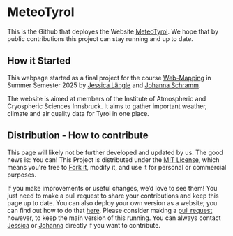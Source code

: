 # MeteoTyrol
This is the Github that deployes the Website [MeteoTyrol](meteotyrol.github.io).
We hope that by public contributions this project can stay running and up to date.

## How it Started
This webpage started as a final project for the course [Web-Mapping](https://webmapping.github.io) in Summer Semester 2025 by [Jessica Längle](mailto:jessica.laengle@student.uibk.ac.at) and [Johanna Schramm](mailto:johanna.schramm@student.uibk.ac.at).

The website is aimed at members of the Institute of Atmospheric and Cryospheric Sciences Innsbruck. It aims to gather important weather, climate and air quality data for Tyrol in one place.


## Distribution - How to contribute
This page will likely not be further developed and updated by us. The good news is: You can! 
This Project is distributed under the [MIT License](license.txt), which means you're free to [Fork it](https://docs.github.com/en/pull-requests/collaborating-with-pull-requests/working-with-forks/fork-a-repo), modify it, and use it for personal or commercial purposes.

If you make improvements or useful changes, we’d love to see them! You just need to make a pull request to share your contributions and keep this page up to date. You can also deploy your own version as a website; you can find out how to do that [here](https://docs.github.com/en/pages/getting-started-with-github-pages/creating-a-github-pages-site). Please consider making a [pull request](https://docs.github.com/en/pull-requests/collaborating-with-pull-requests/proposing-changes-to-your-work-with-pull-requests/about-pull-requests) however, to keep the main version of this running. You can always contact [Jessica](mailto:jessica.laengle@student.uibk.ac.at) or [Johanna](mailto:johanna.schramm@student.uibk.ac.at) directly if you want to contribute.